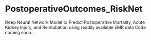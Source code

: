 # PostoperativeOutcomes_RiskNet
Deep Neural Network Model to Predict Postoperative Mortality, Acute Kidney Injury, and Reintubation using readily available EMR data
Code coming soon...
